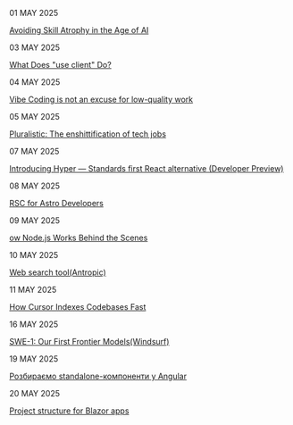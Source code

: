 01 MAY 2025

[Avoiding Skill Atrophy in the Age of AI](https://addyo.substack.com/p/avoiding-skill-atrophy-in-the-age)

03 MAY 2025

[What Does "use client" Do?](https://overreacted.io/what-does-use-client-do/)

04 MAY 2025

[Vibe Coding is not an excuse for low-quality work](https://addyo.substack.com/p/vibe-coding-is-not-an-excuse-for)

05 MAY 2025

[Pluralistic: The enshittification of tech jobs](https://pluralistic.net/2025/04/27/some-animals/)

07 MAY 2025

[Introducing Hyper — Standards first React alternative (Developer Preview)](https://nuejs.org/blog/introducing-hyper/)

08 MAY 2025

[RSC for Astro Developers](https://overreacted.io/rsc-for-astro-developers/)

09 MAY 2025

[ow Node.js Works Behind the Scenes](https://deepintodev.com/blog/how-nodejs-works-behind-the-scenes)

10 MAY 2025

[Web search tool(Antropic)](https://docs.anthropic.com/en/docs/build-with-claude/tool-use/web-search-tool)

11 MAY 2025

[How Cursor Indexes Codebases Fast](https://read.engineerscodex.com/p/how-cursor-indexes-codebases-fast)


16 MAY 2025

[SWE-1: Our First Frontier Models(Windsurf)](https://windsurf.com/blog/windsurf-wave-9-swe-1)

19 MAY 2025

[Розбираємо standalone-компоненти у Angular](https://dou.ua/forums/topic/53658/)

20 MAY 2025

[Project structure for Blazor apps](https://learn.microsoft.com/en-us/dotnet/architecture/blazor-for-web-forms-developers/project-structure)